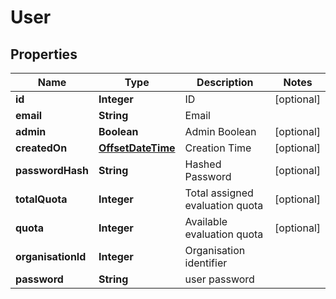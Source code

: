 
# User

## Properties
Name | Type | Description | Notes
------------ | ------------- | ------------- | -------------
**id** | **Integer** | ID |  [optional]
**email** | **String** | Email | 
**admin** | **Boolean** | Admin Boolean |  [optional]
**createdOn** | [**OffsetDateTime**](OffsetDateTime.md) | Creation Time |  [optional]
**passwordHash** | **String** | Hashed Password |  [optional]
**totalQuota** | **Integer** | Total assigned evaluation quota |  [optional]
**quota** | **Integer** | Available evaluation quota |  [optional]
**organisationId** | **Integer** | Organisation identifier | 
**password** | **String** | user password | 



